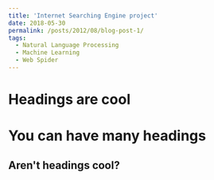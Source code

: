 ```yaml
---
title: 'Internet Searching Engine project'
date: 2018-05-30
permalink: /posts/2012/08/blog-post-1/
tags:
  - Natural Language Processing
  - Machine Learning
  - Web Spider
---
```






Headings are cool
======

You can have many headings
======

Aren't headings cool?
------
